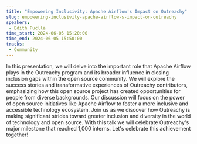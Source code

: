 ```yaml
---
title: "Empowering Inclusivity: Apache Airflow's Impact on Outreachy"
slug: empowering-inclusivity-apache-airflow-s-impact-on-outreachy
speakers:
 - Edith Puclla
time_start: 2024-06-05 15:20:00
time_end: 2024-06-05 15:50:00
tracks:
 - Community
---
```


In this presentation, we will delve into the important role that Apache Airflow plays in the Outreachy program and its broader influence in closing inclusion gaps within the open source community. We will explore the success stories and transformative experiences of Outreachy contributors, emphasizing how this open source project has created opportunities for people from diverse backgrounds. Our discussion will focus on the power of open source initiatives like Apache Airflow to foster a more inclusive and accessible technology ecosystem. Join us as we discover how Outreachy is making significant strides toward greater inclusion and diversity in the world of technology and open source. With this talk we will celebrate Outreachy's major milestone that reached 1,000 interns. Let's celebrate this achievement together!